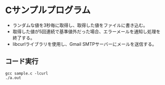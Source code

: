 # Cサンプルプログラム
- ランダムな値を3秒毎に取得し、取得した値をファイルに書き込む。
- 取得した値が5回連続で基準値外だった場合、エラーメールを通知し処理を終了する。
- libcurlライブラリを使用し、Gmail SMTPサーバーにメールを送信する。

## コード実行
```
gcc sample.c -lcurl
./a.out
```